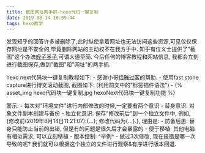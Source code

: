 ```yaml
---
title: 截图网址两手抓-hexo代码一键复制
date: 2019-08-14 10:59:44
tags: hexo教学
---
```

发现知乎的回答许多被删除了,此时纵使拿着网址也无法访问这些资源,可见仅仅保存网址是不安全的,毕竟删除网站的主动权不在我方手中.
知乎有位义士提供了"截图"这个办法[蛏子圣子](https://zhuanlan.zhihu.com/p/31080308),可谓大道至简.
今后任何的博客教程和网站信息, 我都会立刻进行截图保存,做到"截图"和"网址"的两手抓.

hexo next代码块一键复制教程如下:
    - 感谢小哥[恬雅过客](https://www.jianshu.com/p/3e9d614c1e77)的帮助.
    - 使用fast stone capture进行博文滚动截图, 截图如下: (利用前文中的"标签插件语法")
        - {% asset_img hexo代码块一键复制.jpg hexoNext代码块一键复制功能 %}


警示:
    - 每次对"环境文件"进行内部修改的时候,一定要有两个意识
        - 替身意识: 对象文件副本创建与备份
        - 独立化意识: 保存"修改前后"到一个独立文件中, 例如, {修改前(2019年8月14日11:21:07):{...}; 修改代码为{...}.}, 理由是:
            - 防备后患: 替身只能防止当前的出错, 但是有的问题是很久后才会暴露的
            - 便于移植: 其他电脑有相似需求, 可以立刻移植
            - 版本控制: ^举例^ 
                - 做过3次修改, 现在报错是哪一次导致的呢? 我们就可以根据这个独立的文件进行观察&有序进行版本回退.